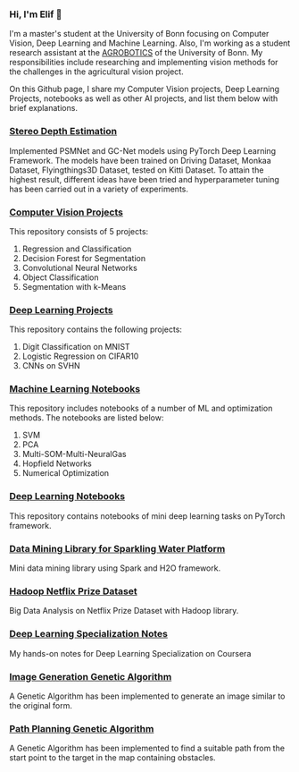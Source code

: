 ### Hi, I'm Elif 👋

I'm a master's student at the University of Bonn focusing on Computer Vision, Deep Learning and Machine Learning. Also, I'm working as a student research assistant at the [AGROBOTICS](http://agrobotics.uni-bonn.de/group-members/) of the University of Bonn. My responsibilities include researching and implementing vision methods for the challenges in the agricultural vision project.

On this Github page, I share my Computer Vision projects, Deep Learning Projects, notebooks as well as other AI projects, and list them below with brief explanations.

### [Stereo Depth Estimation](https://github.com/elifcansuyildiz/StereoDepthEstimation)

Implemented PSMNet and GC-Net models using PyTorch Deep Learning Framework. The models have been trained on Driving Dataset, Monkaa Dataset, Flyingthings3D Dataset, tested on Kitti Dataset. To attain the highest result, different ideas have been tried and hyperparameter tuning has been carried out in a variety of experiments.

### [Computer Vision Projects](https://github.com/elifcansuyildiz/ComputerVisionProjects)

This repository consists of 5 projects:

1. Regression and Classification
2. Decision Forest for Segmentation
3. Convolutional Neural Networks
3. Object Classification
4. Segmentation with k-Means

### [Deep Learning Projects](https://github.com/elifcansuyildiz/DeepLearningProjects)

This repository contains the following projects:

1. Digit Classification on MNIST
2. Logistic Regression on CIFAR10
3. CNNs on SVHN

### [Machine Learning Notebooks](https://github.com/elifcansuyildiz/MachineLearningNotebooks)

This repository includes notebooks of a number of ML and optimization methods. The notebooks are listed below:

1. SVM
2. PCA
3. Multi-SOM-Multi-NeuralGas
4. Hopfield Networks
5. Numerical Optimization

### [Deep Learning Notebooks](https://github.com/elifcansuyildiz/DeepLearningNotebooks)

This repository contains notebooks of mini deep learning tasks on PyTorch framework. 

### [Data Mining Library for Sparkling Water Platform](https://github.com/elifcansuyildiz/DataMiningLibraryForSparklingWaterPlatform)

Mini data mining library using Spark and H2O framework.

### [Hadoop Netflix Prize Dataset](https://github.com/elifcansuyildiz/HadoopNetflixPrizeDataset)

Big Data Analysis on Netflix Prize Dataset with Hadoop library.

### [Deep Learning Specialization Notes](https://github.com/elifcansuyildiz/DeepLearningSpecializationNotes)

My hands-on notes for Deep Learning Specialization on Coursera

### [Image Generation Genetic Algorithm](https://github.com/elifcansuyildiz/ImageGenerationGeneticAlgorithm)

A Genetic Algorithm has been implemented to generate an image similar to the original form.

### [Path Planning Genetic Algorithm](https://github.com/elifcansuyildiz/PathPlanningGeneticAlgorithm)

A Genetic Algorithm has been implemented to find a suitable path from the start point to the target in the map containing obstacles.

